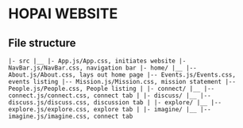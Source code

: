 # HOPAI WEBSITE

## File structure
`
|- src
|__
  |- App.js/App.css, initiates website
  |- NavBar.js/NavBar.css, navigation bar
  |- home/
  |__
    |-- About.js/About.css, lays out home page
    |-- Events.js/Events.css, events listing
    |-- Mission.js/Mission.css, mission statement
    |-- People.js/People.css, People listing
  |
  |- connect/
  |__
    |-- connect.js/connect.css, connect tab
  |
  |- discuss/
  |__
    |-- discuss.js/discuss.css, discussion tab
  |
  |- explore/
  |__
    |-- explore.js/explore.css, explore tab
  |
  |- imagine/
  |__
    |-- imagine.js/imagine.css, connect tab
`
